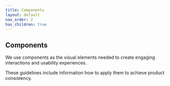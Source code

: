 ```yaml
---
title: Components
layout: default
nav_order: 2
has_children: true
---
```


## Components

We use components as the visual elements needed to create engaging interactions and usability experiences. 

These guidelines include information how to apply them to achieve product consistency.